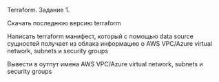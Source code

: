 Terraform. Задание 1.


Скачать
последнюю версию terraform


Написать terraform манифест, который с помощью
data source сущностей
получает из облака информацию о AWS VPC/Azure virtual network, subnets и security groups 
      
      
Вывести
в оутпут имена AWS VPC/Azure virtual network, subnets и security groups




